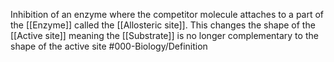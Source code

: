 Inhibition of an enzyme where the competitor molecule attaches to a part of the [[Enzyme]] called the [[Allosteric site]]. This changes the shape of the [[Active site]] meaning the [[Substrate]] is no longer complementary to the shape of the active site
#000-Biology/Definition 